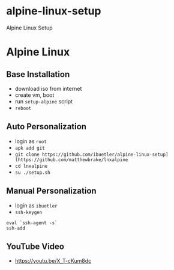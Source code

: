 # alpine-linux-setup
Alpine Linux Setup

# Alpine Linux
## Base Installation
* download iso from internet
* create vm, boot
* run `setup-alpine` script
* `reboot`

## Auto Personalization
* login as `root`
* `apk add git`
* `git clone https://github.com/ibuetler/alpine-linux-setup](https://github.com/matthewbrake/lnxalpine`
* `cd lnxalpine`
* `su ./setup.sh`

## Manual Personalization
* login as `ibuetler`
* `ssh-keygen`

````
eval `ssh-agent -s`
ssh-add
````

## YouTube Video
* https://youtu.be/X_T-cKum8dc



